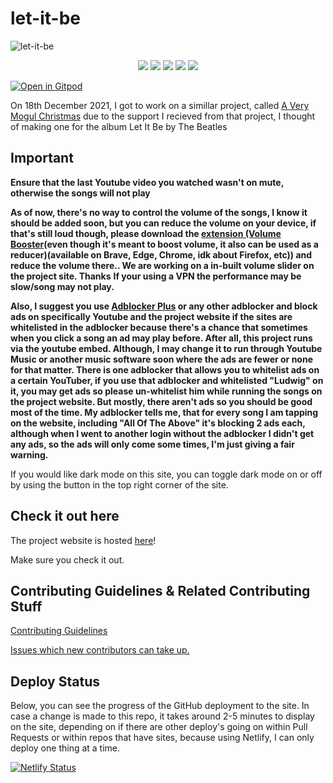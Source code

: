 # let-it-be

![let-it-be](https://socialify.git.ci/KendallDoesCoding/let-it-be/image?description=1&forks=1&issues=1&language=1&name=1&owner=1&pattern=Solid&pulls=1&stargazers=1&theme=Dark)

<div align="center">
<img src="https://github-size-badge.herokuapp.com/KendallDoesCoding/let-it-be.svg" />
<a href="https://github.com/KendallDoesCoding/let-it-be">
<a href="https://github.com/KendallDoesCoding/let-it-be"><img src="https://badges.frapsoft.com/os/v1/open-source.svg?v=103"></a>
<a href="https://github.com/KendallDoesCoding/let-it-be/graphs/contributors"><img src="https://img.shields.io/github/contributors/KendallDoesCoding/let-it-be?color=brightgreen"></a>
<a href="https://github.com/KendallDoesCoding/let-it-be/issues?q=is%3Aissue+is%3Aclosed"><img src="https://img.shields.io/github/issues-closed-raw/KendallDoesCoding/let-it-be?color=yellow"></a>
<a href="https://github.com/KendallDoesCoding/let-it-be/pulls?q=is%3Apr+is%3Aclosed"><img src="https://img.shields.io/github/issues-pr-closed-raw/KendallDoesCoding/let-it-be?color=0059b3"></a>
</div>

[![Open in Gitpod](https://gitpod.io/button/open-in-gitpod.svg)](https://gitpod.io/#https://github.com/KendallDoesCoding/let-it-be)

On 18th December 2021, I got to work on a simillar project, called [A Very Mogul Christmas](https://github.com/KendallDoesCoding/mogul-christmas) due to the support I recieved from that project, I thought of making one for the album Let It Be by The Beatles

## Important

**Ensure that the last Youtube video you watched wasn't on mute, otherwise the songs will not play**

**As of now, there's no way to control the volume of the songs, I know it should be added soon, but you can reduce the volume on your device, if that's still loud though, please download the [extension (Volume Booster](https://chrome.google.com/webstore/detail/volume-master/jghecgabfgfdldnmbfkhmffcabddioke)(even though it's meant to boost volume, it also can be used as a reducer)(available on Brave, Edge, Chrome, idk about Firefox, etc)) and reduce the volume there.. We are working on a in-built volume slider on the project site. Thanks**
**If your using a VPN the performance may be slow/song may not play.**

**Also, I suggest you use [Adblocker Plus](https://mogulchristmas.kendalldoescoding.gq/adblockerplus) or any other adblocker and block ads on specifically Youtube and the project website if the sites are whitelisted in the adblocker because there's a chance that sometimes when you click a song an ad may play before. After all, this project runs via the youtube embed. Although, I may change it to run through Youtube Music or another music software soon where the ads are fewer or none for that matter. There is one adblocker that allows you to whitelist ads on a certain YouTuber, if you use that adblocker and whitelisted "Ludwig" on it, you may get ads so please un-whitelist him while running the songs on the project website. But mostly, there aren't ads so you should be good most of the time. My adblocker tells me, that for every song I am tapping on the website, including "All Of The Above" it's blocking 2 ads each, although when I went to another login without the adblocker I didn't get any ads, so the ads will only come some times, I'm just giving a fair warning.**

If you would like dark mode on this site, you can toggle dark mode on or off by using the button in the top right corner of the site.

## Check it out here

The project website is hosted [here](https://kendalldoescoding.gq/letitbe)!

Make sure you check it out.

## Contributing Guidelines & Related Contributing Stuff

[Contributing Guidelines](./.github/CONTRIBUTING.md)

[Issues which new contributors can take up.](https://github.com/KendallDoesCoding/let-it-be/contribute)

## Deploy Status

Below, you can see the progress of the GitHub deployment to the site. In case a change is made to this repo, it takes around 2-5 minutes to display on the site, depending on if there are other deploy's going on within Pull Requests or within repos that have sites, because using Netlify, I can only deploy one thing at a time.

[![Netlify Status](https://api.netlify.com/api/v1/badges/35ce7fd1-ccd8-420c-a687-1e822735b8bf/deploy-status)](https://app.netlify.com/sites/let-it-be/deploys)
